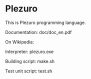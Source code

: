 Plezuro
====

This is Plezuro programming language.

Documentation: doc/doc_en.pdf

On Wikipedia:

Interpreter: plezuro.exe

Building script: make.sh

Test unit script: test.sh
